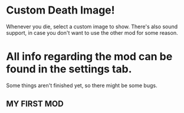 # Custom Death Image!

Whenever you die, select a custom image to show.
There's also sound support, in case you don't want to use the other mod for some reason.

# All info regarding the mod can be found in the settings tab.

Some things aren't finished yet, so there might be some bugs.

## MY FIRST MOD